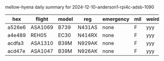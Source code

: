 mellow-hyena daily summary for 2024-12-10-anderson1-rpi4c-adsb-1090

|hex|flight|model|reg|emergency|mil|weirdo|
|--|--|--|--|--|--|--|
|a526e6|ASA1069|B739|N431AS|none|F|yyy|
|a4e489|REH05|EC30|N414RX|none|F|yyy|
|acdfa3|ASA1310|B39M|N929AK|none|F|yyy|
|acd47e|ASA1047|B39M|N926AK|none|F|yyy|
